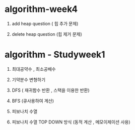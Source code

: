 # algorithm-week4


1. add heap question ( 힙 추가 문제)

2. delete heap question (힙 제거 문제) 


# algorithm - Studyweek1 

1. 최대공약수 , 최소공배수 

2. 기약분수 변형하기 

3. DFS ( 재귀함수 반환 , 스택을 이용한 반환) 

4. BFS (큐사용하여 계산)

5. 피보나치 수열 

6. 피보나치 수열 TOP DOWN 방식 (동적 계산 , 메모이제이션 사용) 
